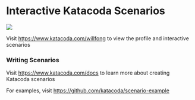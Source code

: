 # Interactive Katacoda Scenarios

[![](http://shields.katacoda.com/katacoda/willfong/count.svg)](https://www.katacoda.com/willfong "Get your profile on Katacoda.com")

Visit https://www.katacoda.com/willfong to view the profile and interactive scenarios

### Writing Scenarios
Visit https://www.katacoda.com/docs to learn more about creating Katacoda scenarios

For examples, visit https://github.com/katacoda/scenario-example
